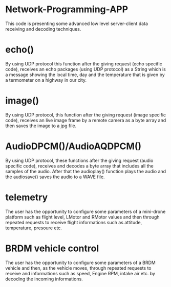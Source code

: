 # Network-Programming-APP
 
This code is presenting some advanced low level server-client data receiving and decoding techniques.

# echo()
By using UDP protocol this function after the giving request (echo specific code),  receives an echo packages (using UDP protocol) as a String which is a message showing the local time, day and the temperature that is given by a termometer on a highway in our city. 

# image()
By using UDP protocol, this function after the giving request (image specific code), receives an live image frame by a remote camera as a byte array and then saves the image to a jpg file.

# AudioDPCM()/AudioAQDPCM()
By using UDP protocol, these functions after the giving request (audio specific code), receives and decodes a byte array that includes all the samples of the audio. After that the audioplay() function plays the audio and the audiosave() saves the audio to a WAVE file. 


# telemetry
The user has the opportunity to configure some parameters of a mini-drone platform such as flight level, LMotor and RMotor values and then through repeated requests to receive flight informations such as attitude, temperature, presoure etc.

# BRDM vehicle control
The user has the opportunity to configure some parameters of a BRDM vehicle and then, as the vehicle moves, through repeated requests to receive and informations such as speed, Engine RPM, intake air etc. by decoding the incoming informations.
